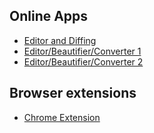 
## Online Apps
  * [Editor and Diffing](https://jsoneditoronline.org)
  * [Editor/Beautifier/Converter 1](https://codebeautify.org/jsonviewer)
  * [Editor/Beautifier/Converter 2](https://jsonformatter.org/#)

## Browser extensions
  * [Chrome Extension](https://chrome.google.com/webstore/detail/json-handle/iahnhfdhidomcpggpaimmmahffihkfnj?hl=en)
